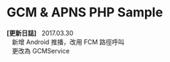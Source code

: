 GCM & APNS PHP Sample
================
**[更新日誌]**  
2017.03.30  
    新增 Android 推播，改用 FCM 路徑呼叫  
    更改為 GCMService  
    
